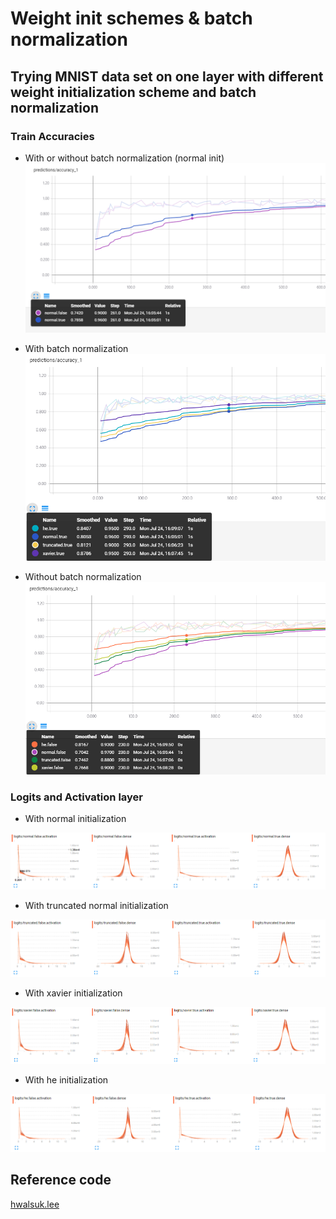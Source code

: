 # Weight init schemes & batch normalization
## Trying MNIST data set on one layer with different weight initialization scheme and batch normalization

### Train Accuracies

* With or without batch normalization (normal init)
![w-wo](assets/accuracy-with-without-batch-norm.png)

* With batch normalization
![with](assets/accuracy-with-batch-norm.png)

* Without batch normalization
![without](assets/accuracy-without-batch-norm.png)

### Logits and Activation layer

* With normal initialization

![normal](assets/normal-histogram.PNG)

* With truncated normal initialization

![truncated normal](assets/truncated-histogram.PNG)

* With xavier initialization

![xavier](assets/xavier-histogram.PNG)

* With he initialization

![he](assets/he-histogram.PNG)

## Reference code
[hwalsuk.lee](https://github.com/hwalsuklee/tensorflow-mnist-MLP-batch_normalization-weight_initializers)
